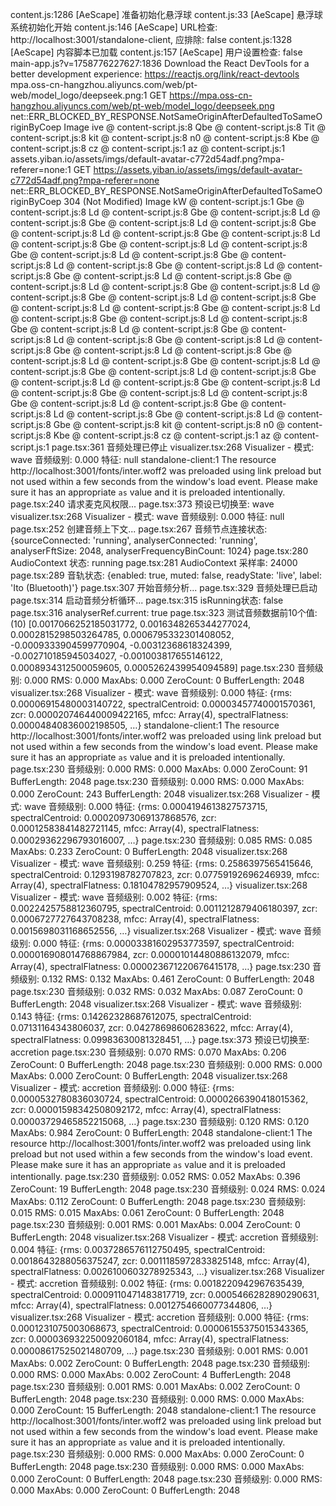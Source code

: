 content.js:1286 [AeScape] 准备初始化悬浮球
content.js:33 [AeScape] 悬浮球系统初始化开始
content.js:146 [AeScape] URL检查: http://localhost:3001/standalone-client, 应排除: false
content.js:1328 [AeScape] 内容脚本已加载
content.js:157 [AeScape] 用户设置检查: false
main-app.js?v=1758776227627:1836 Download the React DevTools for a better development experience: https://reactjs.org/link/react-devtools
mpa.oss-cn-hangzhou.aliyuncs.com/web/pt-web/model_logo/deepseek.png:1  GET https://mpa.oss-cn-hangzhou.aliyuncs.com/web/pt-web/model_logo/deepseek.png net::ERR_BLOCKED_BY_RESPONSE.NotSameOriginAfterDefaultedToSameOriginByCoep
Image
ive @ content-script.js:8
Qbe @ content-script.js:8
Tit @ content-script.js:8
kit @ content-script.js:8
n0 @ content-script.js:8
Kbe @ content-script.js:8
cz @ content-script.js:1
az @ content-script.js:1
assets.yiban.io/assets/imgs/default-avatar-c772d54adf.png?mpa-referer=none:1  GET https://assets.yiban.io/assets/imgs/default-avatar-c772d54adf.png?mpa-referer=none net::ERR_BLOCKED_BY_RESPONSE.NotSameOriginAfterDefaultedToSameOriginByCoep 304 (Not Modified)
Image
kW @ content-script.js:1
Gbe @ content-script.js:8
Ld @ content-script.js:8
Gbe @ content-script.js:8
Ld @ content-script.js:8
Gbe @ content-script.js:8
Ld @ content-script.js:8
Gbe @ content-script.js:8
Ld @ content-script.js:8
Gbe @ content-script.js:8
Ld @ content-script.js:8
Gbe @ content-script.js:8
Ld @ content-script.js:8
Gbe @ content-script.js:8
Ld @ content-script.js:8
Gbe @ content-script.js:8
Ld @ content-script.js:8
Gbe @ content-script.js:8
Ld @ content-script.js:8
Gbe @ content-script.js:8
Ld @ content-script.js:8
Gbe @ content-script.js:8
Ld @ content-script.js:8
Gbe @ content-script.js:8
Ld @ content-script.js:8
Gbe @ content-script.js:8
Ld @ content-script.js:8
Gbe @ content-script.js:8
Ld @ content-script.js:8
Gbe @ content-script.js:8
Ld @ content-script.js:8
Gbe @ content-script.js:8
Ld @ content-script.js:8
Gbe @ content-script.js:8
Ld @ content-script.js:8
Gbe @ content-script.js:8
Ld @ content-script.js:8
Gbe @ content-script.js:8
Ld @ content-script.js:8
Gbe @ content-script.js:8
Ld @ content-script.js:8
Gbe @ content-script.js:8
Ld @ content-script.js:8
Gbe @ content-script.js:8
Ld @ content-script.js:8
Gbe @ content-script.js:8
Ld @ content-script.js:8
Gbe @ content-script.js:8
Ld @ content-script.js:8
Gbe @ content-script.js:8
Ld @ content-script.js:8
Gbe @ content-script.js:8
Ld @ content-script.js:8
Gbe @ content-script.js:8
Ld @ content-script.js:8
Gbe @ content-script.js:8
Ld @ content-script.js:8
Gbe @ content-script.js:8
Ld @ content-script.js:8
Gbe @ content-script.js:8
kit @ content-script.js:8
n0 @ content-script.js:8
Kbe @ content-script.js:8
cz @ content-script.js:1
az @ content-script.js:1
page.tsx:361 音频处理已停止
visualizer.tsx:268 Visualizer - 模式: wave 音频级别: 0.000 特征: null
standalone-client:1 The resource http://localhost:3001/fonts/inter.woff2 was preloaded using link preload but not used within a few seconds from the window's load event. Please make sure it has an appropriate `as` value and it is preloaded intentionally.
page.tsx:240 请求麦克风权限...
page.tsx:373 预设已切换至: wave
visualizer.tsx:268 Visualizer - 模式: wave 音频级别: 0.000 特征: null
page.tsx:252 创建音频上下文...
page.tsx:267 音频节点连接状态: {sourceConnected: 'running', analyserConnected: 'running', analyserFftSize: 2048, analyserFrequencyBinCount: 1024}
page.tsx:280 AudioContext 状态: running
page.tsx:281 AudioContext 采样率: 24000
page.tsx:289 音轨状态: {enabled: true, muted: false, readyState: 'live', label: 'Ito (Bluetooth)'}
page.tsx:307 开始音频分析...
page.tsx:329 音频处理已启动
page.tsx:314 启动音频分析循环...
page.tsx:315 isRunning状态: false
page.tsx:316 analyserRef.current: true
page.tsx:323 测试音频数据前10个值: (10) [0.0017066252185031772, 0.0016348265344277024, 0.0002815298503264785, 0.0006795332301408052, -0.0009333904599770904, -0.00312368618324399, -0.002710185945034027, -0.001003817655146122, 0.0008934312500059605, 0.0005262439954094589]
page.tsx:230 音频级别: 0.000 RMS: 0.000 MaxAbs: 0.000 ZeroCount: 0 BufferLength: 2048
visualizer.tsx:268 Visualizer - 模式: wave 音频级别: 0.000 特征: {rms: 0.00006915480003140722, spectralCentroid: 0.00003457740001570361, zcr: 0.000020746440009422165, mfcc: Array(4), spectralFlatness: 0.00004840836002198505, …}
standalone-client:1 The resource http://localhost:3001/fonts/inter.woff2 was preloaded using link preload but not used within a few seconds from the window's load event. Please make sure it has an appropriate `as` value and it is preloaded intentionally.
page.tsx:230 音频级别: 0.000 RMS: 0.000 MaxAbs: 0.000 ZeroCount: 91 BufferLength: 2048
page.tsx:230 音频级别: 0.000 RMS: 0.000 MaxAbs: 0.000 ZeroCount: 243 BufferLength: 2048
visualizer.tsx:268 Visualizer - 模式: wave 音频级别: 0.000 特征: {rms: 0.0004194613827573715, spectralCentroid: 0.00020973069137868576, zcr: 0.00012583841482721145, mfcc: Array(4), spectralFlatness: 0.00029362296793016007, …}
page.tsx:230 音频级别: 0.085 RMS: 0.085 MaxAbs: 0.233 ZeroCount: 0 BufferLength: 2048
visualizer.tsx:268 Visualizer - 模式: wave 音频级别: 0.259 特征: {rms: 0.2586397565415646, spectralCentroid: 0.1293198782707823, zcr: 0.07759192696246939, mfcc: Array(4), spectralFlatness: 0.18104782957909524, …}
visualizer.tsx:268 Visualizer - 模式: wave 音频级别: 0.002 特征: {rms: 0.0022425758812360795, spectralCentroid: 0.0011212879406180397, zcr: 0.0006727727643708238, mfcc: Array(4), spectralFlatness: 0.0015698031168652556, …}
visualizer.tsx:268 Visualizer - 模式: wave 音频级别: 0.000 特征: {rms: 0.00003381602953773597, spectralCentroid: 0.000016908014768867984, zcr: 0.00001014480886132079, mfcc: Array(4), spectralFlatness: 0.000023671220676415178, …}
page.tsx:230 音频级别: 0.132 RMS: 0.132 MaxAbs: 0.461 ZeroCount: 0 BufferLength: 2048
page.tsx:230 音频级别: 0.032 RMS: 0.032 MaxAbs: 0.087 ZeroCount: 0 BufferLength: 2048
visualizer.tsx:268 Visualizer - 模式: wave 音频级别: 0.143 特征: {rms: 0.14262328687612075, spectralCentroid: 0.07131164343806037, zcr: 0.04278698606283622, mfcc: Array(4), spectralFlatness: 0.09983630081328451, …}
page.tsx:373 预设已切换至: accretion
page.tsx:230 音频级别: 0.070 RMS: 0.070 MaxAbs: 0.206 ZeroCount: 0 BufferLength: 2048
page.tsx:230 音频级别: 0.000 RMS: 0.000 MaxAbs: 0.000 ZeroCount: 0 BufferLength: 2048
visualizer.tsx:268 Visualizer - 模式: accretion 音频级别: 0.000 特征: {rms: 0.0000532780836030724, spectralCentroid: 0.0000266390418015362, zcr: 0.00001598342508092172, mfcc: Array(4), spectralFlatness: 0.00003729465852215068, …}
page.tsx:230 音频级别: 0.120 RMS: 0.120 MaxAbs: 0.984 ZeroCount: 0 BufferLength: 2048
standalone-client:1 The resource http://localhost:3001/fonts/inter.woff2 was preloaded using link preload but not used within a few seconds from the window's load event. Please make sure it has an appropriate `as` value and it is preloaded intentionally.
page.tsx:230 音频级别: 0.052 RMS: 0.052 MaxAbs: 0.396 ZeroCount: 19 BufferLength: 2048
page.tsx:230 音频级别: 0.024 RMS: 0.024 MaxAbs: 0.112 ZeroCount: 0 BufferLength: 2048
page.tsx:230 音频级别: 0.015 RMS: 0.015 MaxAbs: 0.061 ZeroCount: 0 BufferLength: 2048
page.tsx:230 音频级别: 0.001 RMS: 0.001 MaxAbs: 0.004 ZeroCount: 0 BufferLength: 2048
visualizer.tsx:268 Visualizer - 模式: accretion 音频级别: 0.004 特征: {rms: 0.0037286576112750495, spectralCentroid: 0.0018643288056375247, zcr: 0.0011185972833825148, mfcc: Array(4), spectralFlatness: 0.0026100603278925343, …}
visualizer.tsx:268 Visualizer - 模式: accretion 音频级别: 0.002 特征: {rms: 0.0018220942967635439, spectralCentroid: 0.0009110471483817719, zcr: 0.0005466282890290631, mfcc: Array(4), spectralFlatness: 0.0012754660077344806, …}
visualizer.tsx:268 Visualizer - 模式: accretion 音频级别: 0.000 特征: {rms: 0.0001231075003068673, spectralCentroid: 0.00006155375015343365, zcr: 0.000036932250092060184, mfcc: Array(4), spectralFlatness: 0.00008617525021480709, …}
page.tsx:230 音频级别: 0.001 RMS: 0.001 MaxAbs: 0.002 ZeroCount: 0 BufferLength: 2048
page.tsx:230 音频级别: 0.000 RMS: 0.000 MaxAbs: 0.002 ZeroCount: 4 BufferLength: 2048
page.tsx:230 音频级别: 0.001 RMS: 0.001 MaxAbs: 0.002 ZeroCount: 0 BufferLength: 2048
page.tsx:230 音频级别: 0.000 RMS: 0.000 MaxAbs: 0.000 ZeroCount: 15 BufferLength: 2048
standalone-client:1 The resource http://localhost:3001/fonts/inter.woff2 was preloaded using link preload but not used within a few seconds from the window's load event. Please make sure it has an appropriate `as` value and it is preloaded intentionally.
page.tsx:230 音频级别: 0.000 RMS: 0.000 MaxAbs: 0.000 ZeroCount: 0 BufferLength: 2048
page.tsx:230 音频级别: 0.000 RMS: 0.000 MaxAbs: 0.000 ZeroCount: 0 BufferLength: 2048
page.tsx:230 音频级别: 0.000 RMS: 0.000 MaxAbs: 0.000 ZeroCount: 0 BufferLength: 2048
